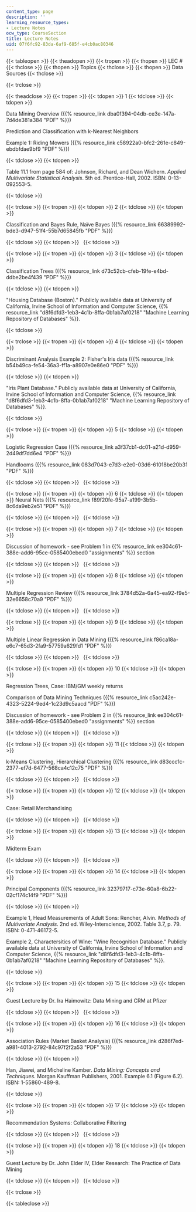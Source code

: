 ```yaml
---
content_type: page
description: ''
learning_resource_types:
- Lecture Notes
ocw_type: CourseSection
title: Lecture Notes
uid: 07f6fc92-83da-6af9-685f-e4cb0ac80346
---
```


{{< tableopen >}}
{{< theadopen >}}
{{< tropen >}}
{{< thopen >}}
LEC #
{{< thclose >}}
{{< thopen >}}
Topics
{{< thclose >}}
{{< thopen >}}
Data Sources
{{< thclose >}}

{{< trclose >}}

{{< theadclose >}}
{{< tropen >}}
{{< tdopen >}}
1
{{< tdclose >}}
{{< tdopen >}}


Data Mining Overview ({{% resource_link dba0f394-04db-ce3e-147a-7d4de381a384 "PDF" %}})

Prediction and Classification with k-Nearest Neighbors

Example 1: Riding Mowers ({{% resource_link c58922a0-bfc2-261e-c849-ebdbfdae9bf9 "PDF" %}})


{{< tdclose >}}
{{< tdopen >}}


Table 11.1 from page 584 of: Johnson, Richard, and Dean Wichern. _Applied Multivariate Statistical Analysis_. 5th ed. Prentice-Hall, 2002. ISBN: 0-13-092553-5.


{{< tdclose >}}

{{< trclose >}}
{{< tropen >}}
{{< tdopen >}}
2
{{< tdclose >}}
{{< tdopen >}}


Classification and Bayes Rule, Naïve Bayes ({{% resource_link 66389992-bde3-d947-51f4-55b7d65845fb "PDF" %}})


{{< tdclose >}}
{{< tdopen >}}
 
{{< tdclose >}}

{{< trclose >}}
{{< tropen >}}
{{< tdopen >}}
3
{{< tdclose >}}
{{< tdopen >}}


Classification Trees ({{% resource_link d73c52cb-cfeb-19fe-e4bd-ddbe2be4f439 "PDF" %}})


{{< tdclose >}}
{{< tdopen >}}


"Housing Database (Boston)." Publicly available data at University of California, Irvine School of Information and Computer Science, {{% resource_link "d8f6dfd3-1eb3-4c1b-8ffa-0b1ab7af0218" "Machine Learning Repository of Databases" %}}.


{{< tdclose >}}

{{< trclose >}}
{{< tropen >}}
{{< tdopen >}}
4
{{< tdclose >}}
{{< tdopen >}}


Discriminant Analysis Example 2: Fisher's Iris data ({{% resource_link b54b49ca-fe54-36a3-ff1a-a8907e0e86e0 "PDF" %}})


{{< tdclose >}}
{{< tdopen >}}


"Iris Plant Database." Publicly available data at University of California, Irvine School of Information and Computer Science, {{% resource_link "d8f6dfd3-1eb3-4c1b-8ffa-0b1ab7af0218" "Machine Learning Repository of Databases" %}}.


{{< tdclose >}}

{{< trclose >}}
{{< tropen >}}
{{< tdopen >}}
5
{{< tdclose >}}
{{< tdopen >}}


Logistic Regression Case ({{% resource_link a3f37cb1-dc01-a21d-d959-2d49df7dd6e4 "PDF" %}})

Handlooms ({{% resource_link 083d7043-e7d3-e2e0-03d6-61018be20b31 "PDF" %}})


{{< tdclose >}}
{{< tdopen >}}
 
{{< tdclose >}}

{{< trclose >}}
{{< tropen >}}
{{< tdopen >}}
6
{{< tdclose >}}
{{< tdopen >}}
Neural Nets ({{% resource_link f89f20fe-95a7-a199-3b5b-8c6da9eb2e51 "PDF" %}})


{{< tdclose >}}
{{< tdopen >}}
 
{{< tdclose >}}

{{< trclose >}}
{{< tropen >}}
{{< tdopen >}}
7
{{< tdclose >}}
{{< tdopen >}}


Discussion of homework - see Problem 1 in {{% resource_link ee304c61-388e-add6-95ce-0585400ebed0 "assignments" %}} section


{{< tdclose >}}
{{< tdopen >}}
 
{{< tdclose >}}

{{< trclose >}}
{{< tropen >}}
{{< tdopen >}}
8
{{< tdclose >}}
{{< tdopen >}}


Multiple Regression Review ({{% resource_link 3784d52a-6a45-ea92-f9e5-32e6658c70a9 "PDF" %}})


{{< tdclose >}}
{{< tdopen >}}
 
{{< tdclose >}}

{{< trclose >}}
{{< tropen >}}
{{< tdopen >}}
9
{{< tdclose >}}
{{< tdopen >}}


Multiple Linear Regression in Data Mining ({{% resource_link f86ca18a-e6c7-65d3-2fa9-57759a629fd1 "PDF" %}})


{{< tdclose >}}
{{< tdopen >}}
 
{{< tdclose >}}

{{< trclose >}}
{{< tropen >}}
{{< tdopen >}}
10
{{< tdclose >}}
{{< tdopen >}}


Regression Trees, Case: IBM/GM weekly returns

Comparison of Data Mining Techniques ({{% resource_link c5ac242e-4323-5224-9ed4-1c23d9c5aacd "PDF" %}})

Discussion of homework - see Problem 2 in {{% resource_link ee304c61-388e-add6-95ce-0585400ebed0 "assignments" %}} section


{{< tdclose >}}
{{< tdopen >}}
 
{{< tdclose >}}

{{< trclose >}}
{{< tropen >}}
{{< tdopen >}}
11
{{< tdclose >}}
{{< tdopen >}}


k-Means Clustering, Hierarchical Clustering ({{% resource_link d83ccc1c-2377-ef7d-6477-568ca4c12c75 "PDF" %}})


{{< tdclose >}}
{{< tdopen >}}
 
{{< tdclose >}}

{{< trclose >}}
{{< tropen >}}
{{< tdopen >}}
12
{{< tdclose >}}
{{< tdopen >}}


Case: Retail Merchandising


{{< tdclose >}}
{{< tdopen >}}
 
{{< tdclose >}}

{{< trclose >}}
{{< tropen >}}
{{< tdopen >}}
13
{{< tdclose >}}
{{< tdopen >}}


Midterm Exam


{{< tdclose >}}
{{< tdopen >}}
 
{{< tdclose >}}

{{< trclose >}}
{{< tropen >}}
{{< tdopen >}}
14
{{< tdclose >}}
{{< tdopen >}}


Principal Components ({{% resource_link 32379717-c73e-60a8-6b22-02cf174c14f9 "PDF" %}})


{{< tdclose >}}
{{< tdopen >}}


Example 1, Head Measurements of Adult Sons: Rencher, Alvin. _Methods of Multivariate Analysis_. 2nd ed. Wiley-Interscience, 2002. Table 3.7, p. 79. ISBN: 0-471-46172-5.

Example 2, Charactersitics of Wine: "Wine Recognition Database." Publicly available data at University of California, Irvine School of Information and Computer Science, {{% resource_link "d8f6dfd3-1eb3-4c1b-8ffa-0b1ab7af0218" "Machine Learning Repository of Databases" %}}.


{{< tdclose >}}

{{< trclose >}}
{{< tropen >}}
{{< tdopen >}}
15
{{< tdclose >}}
{{< tdopen >}}


Guest Lecture by Dr. Ira Haimowitz: Data Mining and CRM at Pfizer


{{< tdclose >}}
{{< tdopen >}}
 
{{< tdclose >}}

{{< trclose >}}
{{< tropen >}}
{{< tdopen >}}
16
{{< tdclose >}}
{{< tdopen >}}


Association Rules (Market Basket Analysis) ({{% resource_link d286f7ed-a981-4013-2792-84c97f2f2a53 "PDF" %}})


{{< tdclose >}}
{{< tdopen >}}


Han, Jiawei, and Micheline Kamber. _Data Mining: Concepts and Techniques._ Morgan Kauffman Publishers, 2001. Example 6.1 (Figure 6.2). ISBN: 1-55860-489-8.


{{< tdclose >}}

{{< trclose >}}
{{< tropen >}}
{{< tdopen >}}
17
{{< tdclose >}}
{{< tdopen >}}


Recommendation Systems: Collaborative Filtering


{{< tdclose >}}
{{< tdopen >}}
 
{{< tdclose >}}

{{< trclose >}}
{{< tropen >}}
{{< tdopen >}}
18
{{< tdclose >}}
{{< tdopen >}}


Guest Lecture by Dr. John Elder IV, Elder Research: The Practice of Data Mining


{{< tdclose >}}
{{< tdopen >}}
 
{{< tdclose >}}

{{< trclose >}}

{{< tableclose >}}